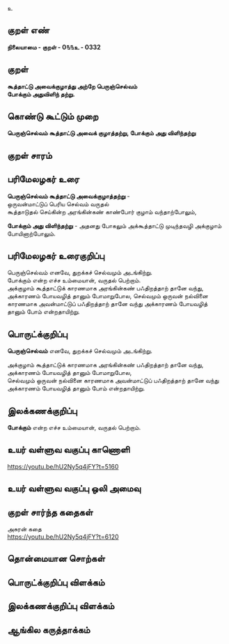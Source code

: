 உ

## குறள் எண் 

**நிலையாமை - குறள் - 0௩௩உ - 0332**  

## குறள் 

**கூத்தாட்டு அவைக்குழாத்து அற்றே பெருஞ்செல்வம்  
போக்கும் அதுவிளிந் தற்று.**

## கொண்டு கூட்டும் முறை

**பெருஞ்செல்வம் கூத்தாட்டு அவைக் குழாத்தற்று, போக்கும் அது விளிந்தற்று**

## குறள் சாரம் 


## பரிமேலழகர் உரை

**பெருஞ்செல்வம் கூத்தாட்டு அவைக்குழாத்தற்று** -   
ஒருவன்மாட்டுப் பெரிய செல்வம் வருதல்   
கூத்தாடுதல் செய்கின்ற அரங்கின்கண் காண்போர் குழாம் வந்தாற்போலும்,   

**போக்கும் அது விளிந்தற்று** - அதனது போகலும் அக்கூத்தாட்டு முடிந்தவழி அக்குழாம் போயினாற்போலும்.  

## பரிமேலழகர் உரைகுறிப்பு   

பெருஞ்செல்வம் எனவே, துறக்கச் செல்வமும் அடங்கிற்று.  
போக்கும் என்ற எச்ச உம்மையான், வருதல் பெற்றாம்.  
அக்குழாம் கூத்தாட்டுக் காரணமாக அரங்கின்கண் பஃதிறத்தாற் தானே வந்து, அக்காரணம் போயவழித் தானும் போமாறுபோல, செல்வமும் ஒருவன் நல்வினை காரணமாக அவன்மாட்டுப் பஃதிறத்தாற் தானே வந்து அக்காரணம் போயவழித் தானும் போம் என்றதாயிற்று.  

## பொருட்க்குறிப்பு 

**பெருஞ்செல்வம்** எனவே, துறக்கச் செல்வமும் அடங்கிற்று.  

அக்குழாம் கூத்தாட்டுக் காரணமாக அரங்கின்கண் பஃதிறத்தாற் தானே வந்து,   
அக்காரணம் போயவழித் தானும் போமாறுபோல,   
செல்வமும் ஒருவன் நல்வினை காரணமாக அவன்மாட்டுப் பஃதிறத்தாற் தானே வந்து அக்காரணம் போயவழித் தானும் போம் என்றதாயிற்று.   

## இலக்கணக்குறிப்பு  

**போக்கும்** என்ற எச்ச உம்மையான், வருதல் பெற்றாம்.   

## உயர் வள்ளுவ வகுப்பு காணொளி

https://youtu.be/hU2Ny5q4jFY?t=5160

## உயர் வள்ளுவ வகுப்பு ஒலி அமைவு 

 
## குறள் சார்ந்த கதைகள் 

அசுரன் கதை  
https://youtu.be/hU2Ny5q4jFY?t=6120

## தொன்மையான சொற்கள்


## பொருட்க்குறிப்பு விளக்கம்


## இலக்கணக்குறிப்பு விளக்கம்


## ஆங்கில கருத்தாக்கம் 


